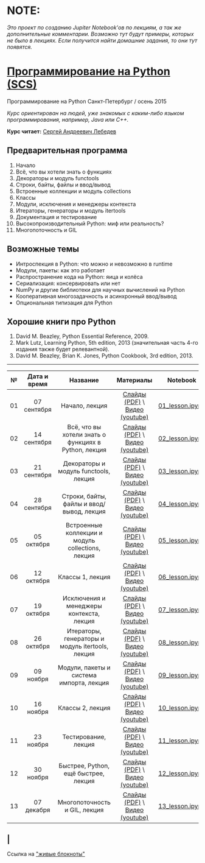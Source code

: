 # NOTE:
_Это проект по созданию Jupiter Notebook'ов по лекциям, а так же дополнительные комментарии. Возможно тут будут примеры, которых не было в лекциях. Если получится найти домашние задания, то они тут появятся._

# [Программирование на Python (SCS)](https://compscicenter.ru/courses/python/2015-autumn/classes/)

Программирование на Python
Санкт-Петербург / осень 2015

_Курс ориентирован на людей, уже знакомых с каким-либо языком программирования, например, Java или C++._

**Курс читает:** [Сергей Андреевич Лебедев](https://compscicenter.ru/teachers/480/)  

## Предварительная программа
1. Начало
2. Всё, что вы хотели знать о функциях
3. Декораторы и модуль functools
4. Строки, байты, файлы и ввод/вывод
5. Встроенные коллекции и модуль collections
6. Классы
7. Модули, исключения и менеджеры контекста
8. Итераторы, генераторы и модуль itertools
9. Документация и тестирование
10. Высокопроизводительный Python: миф или реальность?
11. Многопоточность и GIL

## Возможные темы
* Интроспекция в Python: что можно и невозможно в runtime
* Модули, пакеты: как это работает
* Распространение кода на Python: яица и колёса
* Сериализация: консервировать или нет
* NumPy и другие библиотеки для научных вычислений на Python
* Кооперативная многозадачность и асинхронный ввод/вывод
* Опциональная типизация для Python

## Хорошие книги про Python
1. David M. Beazley, Python Essential Reference, 2009.
2. Mark Lutz, Learning Python, 5th edition, 2013 (значительная часть 4-го издания также будет релевантной).
3. David M. Beazley, Brian K. Jones, Python Cookbook, 3rd edition, 2013.

---
|№|Дата и время|Название|Материалы|Notebook|
|:--:|:-----------:|:----------------------------------------------------:|:--------:|:---------------------------------:|
|01|07 сентября|Начало, лекция|[Слайды (PDF)](https://compscicenter.ru/media/slides/python_2015_autumn/2015_09_07_python_2015_autumn.pdf) \ [Видео (youtube)](https://youtu.be/5V7XG1mGiHc)|[01_lesson.ipynb](01_lesson.ipynb)|
|02|14 сентября|Всё, что вы хотели знать о функциях в Python, лекция|[Слайды (PDF)](https://compscicenter.ru/media/slides/python_2015_autumn/2015_09_14_python_2015_autumn.pdf) \ [Видео (youtube)](https://youtu.be/3fE_08eXyE4)|[02_lesson.ipynb](02_lesson.ipynb)|
|03|21 сентября|Декораторы и модуль functools, лекция|[Слайды (PDF)](https://compscicenter.ru/media/slides/python_2015_autumn/2015_09_21_python_2015_autumn_93c2yAw.pdf) \ [Видео (youtube)](https://youtu.be/h_B3O5jWMi4)|[03_lesson.ipynb](03_lesson.ipynb)|
|04|28 сентября|Строки, байты, файлы и ввод/вывод, лекция|[Слайды (PDF)](https://compscicenter.ru/media/slides/python_2015_autumn/2015_09_28_python_2015_autumn.pdf) \ [Видео (youtube)](https://youtu.be/7YIgaaaGpyA)|[04_lesson.ipynb](04_lesson.ipynb)|
|05|05 октября|Встроенные коллекции и модуль collections, лекция|[Слайды (PDF)](https://compscicenter.ru/media/slides/python_2015_autumn/2015_10_05_python_2015_autumn.pdf) \ [Видео (youtube)](https://youtu.be/vne1p3huhew)|[05_lesson.ipynb](05_lesson.ipynb)|
|06|12 октября|Классы 1, лекция|[Слайды (PDF)](https://compscicenter.ru/media/slides/python_2015_autumn/2015_10_12_python_2015_autumn_2S8wIDL.pdf) \ [Видео (youtube)](https://youtu.be/SJ8z-TF07s4)|[06_lesson.ipynb](06_lesson.ipynb)|
|07|19 октября|Исключения и менеджеры контекста, лекция|[Слайды (PDF)](https://compscicenter.ru/media/slides/python_2015_autumn/2015_10_19_python_2015_autumn.pdf) \ [Видео (youtube)](https://youtu.be/_vxcRfjyfgk)|[07_lesson.ipynb](07_lesson.ipynb)|
|08|26 октября|Итераторы, генераторы и модуль itertools, лекция|[Слайды (PDF)](https://compscicenter.ru/media/slides/python_2015_autumn/2015_10_26_python_2015_autumn.pdf) \ [Видео (youtube)](https://youtu.be/snJhrhD9Sg8)|[08_lesson.ipynb](08_lesson.ipynb)|
|09|09 ноября|Модули, пакеты и система импорта, лекция|[Слайды (PDF)](https://compscicenter.ru/media/slides/python_2015_autumn/2015_11_09_python_2015_autumn_5Dki5oI.pdf) \ [Видео (youtube)](https://youtu.be/SuRVWRRjb_U)|[09_lesson.ipynb](09_lesson.ipynb)|
|10|16 ноября|Классы 2, лекция|[Слайды (PDF)](https://compscicenter.ru/media/slides/python_2015_autumn/2015_11_16_python_2015_autumn.pdf) \ [Видео (youtube)](https://youtu.be/mTp2pLEoDaI)|[10_lesson.ipynb](10_lesson.ipynb)|
|11|23 ноября|Тестирование, лекция|[Слайды (PDF)](https://compscicenter.ru/media/slides/python_2015_autumn/2015_11_23_python_2015_autumn.pdf) \ [Видео (youtube)](https://youtu.be/y78VXTI8PRQ)|[11_lesson.ipynb](11_lesson.ipynb)|
|12|30 ноября|Быстрее, Python, ещё быстрее, лекция|[Слайды (PDF)](https://compscicenter.ru/media/slides/python_2015_autumn/2015_11_30_python_2015_autumn.pdf) \ [Видео (youtube)](https://youtu.be/-lMiAKKyLFI)|[12_lesson.ipynb](12_lesson.ipynb)|
|13|07 декабря|Многопоточность и GIL, лекция|[Слайды (PDF)](https://compscicenter.ru/media/slides/python_2015_autumn/2015_12_07_python_2015_autumn_3KfewPJ.pdf) \ [Видео (youtube)](https://youtu.be/nR8WhdcRJwM)|[13_lesson.ipynb](13_lesson.ipynb)|
|
---

Ссылка на ["живые блокноты"](https://notebooks.azure.com/GnuriaN/libraries/pythoncsc)
